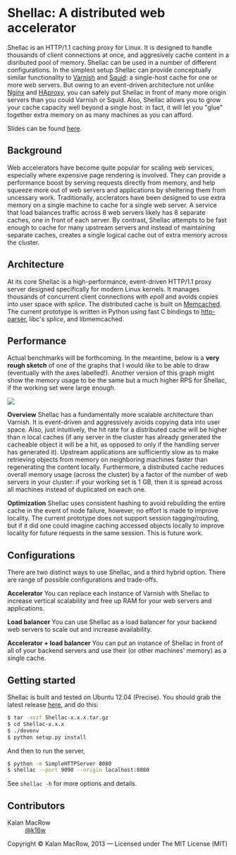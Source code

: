 # Shellac: A distributed web accelerator

Shellac is an HTTP/1.1 caching proxy for Linux. It is designed to handle thousands of client connections at once, and aggresively cache content in a disributed pool of memory. Shellac can be used in a number of different configurations. In the simplest setup Shellac can provide conceptually similar functionality to <a href="https://www.varnish-cache.org">Varnish</a> and <a href="http://www.squid-cache.org">Squid</a>: a single-host cache for one or more web servers. But owing to an event-driven architecture not unlike <a href="http://nginx.com">Nginx</a> and <a href="http://haproxy.1wt.eu">HAproxy</a>, you can safely put Shellac in front of many more origin servers than you could Varnish or Squid. Also, Shellac allows you to grow your cache capacity well beyond a single host: in fact, it will let you "glue" together extra memory on as many machines as you can afford. 

Slides can be found <a href="http://goo.gl/OGjlVW">here</a>.

## Background

Web accelerators have become quite popular for scaling web services, especially where expensive page rendering is involved. They can provide a performance boost by serving requests directly from memory, and help squeeze more out of web servers and applications by sheltering them from uncessary work. Traditionally, acclerators have been designed to use extra memory on a single machine to cache for a single web server. A service that load balances traffic across 8 web servers likely has 8 separate caches, one in front of each server. By contrast, Shellac attempts to be fast enough to cache for many upstream servers and instead of maintaining separate caches, creates a single logical cache out of extra memory across the cluster.  

## Architecture

At its core Shellac is a high-performance, event-driven HTTP/1.1 proxy server designed specifically for modern Linux kernels. It manages thousands of concurrent client connections with <i>epoll</i> and avoids copies into user space with <i>splice</i>. The distributed cache is built on <a href="http://memcached.org">Memcached</a>. The current prototype is written in Python using fast C bindings to <a href="https://github.com/joyent/http-parser">http-parser</a>, libc's <i>splice</i>, and libmemcached. 

## Performance

Actual benchmarks will be forthcoming. In the meantime, below is a <b>very rough sketch</b> of one of the graphs that I would <i>like</i> to be able to draw (eventually with the axes labelled!). Another version of this graph might show the memory usage to be the same but a much higher RPS for Shellac, if the working set were large enough. 

<img src="https://dl.dropboxusercontent.com/u/55111805/Shellac.png" />

<b>Overview</b>
Shellac has a fundamentally more scalable architecture than Varnish. It is event-driven and aggressively avoids copying data into user space. Also, just intuitively, the hit rate for a distributed cache will be higher than <i>n</i> local caches (if any server in the cluster has already generated the cacheable object it will be a hit, as opposed to only if the handling server has generated it). Upstream applications are sufficiently slow as to make retrieving objects from memory on neighboring machines faster than regenerating the content locally. Furthermore, a distributed cache reduces overall memory usage (across the cluster) by a factor of the number of web servers in your cluster: if your working set is 1 GB, then it is spread across all machines instead of duplicated on each one.

<b>Optimization</b>
Shellac uses consistent hashing to avoid rebuilding the entire cache in the event of node failure, however, no effort is made to improve locality. The current prototype does not support session tagging/routing, but if it did one could imagine caching accessed objects locally to improve locality for future requests in the same session. This is future work.  

## Configurations

There are two distinct ways to use Shellac, and a third hybrid option. There are range of possible configurations and trade-offs. 

<b>Accelerator</b>
You can replace each instance of Varnish with Shellac to increase vertical scalability and free up RAM for your web servers and applications.

<b>Load balancer</b>
You can use Shellac as a load balancer for your backend web servers to scale out and increase availability.

<b>Accelerator + load balancer</b>
You can put an instance of Shellac in front of all of your backend servers and use their (or other machines' memory) as a single cache.

## Getting started

Shellac is built and tested on Ubuntu 12.04 (Precise). You should grab the latest release <a href="https://github.com/kmacrow/Shellac/releases">here</a>, and do this:

```bash
$ tar -xvzf Shellac-x.x.x.tar.gz
$ cd Shellac-x.x.x
$ ./devenv
$ python setup.py install
```
And then to run the server,

```bash
$ python -m SimpleHTTPServer 8080
$ shellac --port 9090 --origin localhost:8080 
```
See <code>shellac -h</code> for more options and details.

## Contributors

<dl>
	<dt>Kalan MacRow</dt>
	<dd><a href="#">@k16w</a></dd>
</dl>

Copyright &copy; Kalan MacRow, 2013 &mdash; Licensed under The MIT License (MIT)




